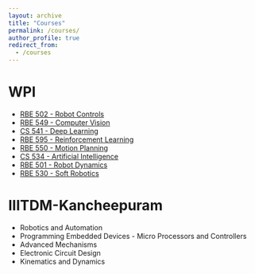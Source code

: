 ```yaml
---
layout: archive
title: "Courses"
permalink: /courses/
author_profile: true
redirect_from:
  - /courses
---
```

WPI
======
* [RBE 502 - Robot Controls](https://www.wpi.edu/academics/calendar-courses/course-descriptions/3911/robotics-engineering#RBE-502)
* [RBE 549 - Computer Vision](https://nitinjsanket.github.io/teaching/rbe549/fall2022.html)
* [CS 541 - Deep Learning](https://wpi-grad.cleancatalog.net/computer-science-data-science/csds-541)
* [RBE 595 - Reinforcement Learning](https://users.wpi.edu/~yli15/courses/DS595Spring22/Schedule.html)
* [RBE 550 - Motion Planning](https://users.wpi.edu/~zli11/rbe550_2017.html)
* [CS 534 - Artificial Intelligence](https://web.cs.wpi.edu/~dcb/courses/CS534/)
* [RBE 501 - Robot Dynamics](http://aimlab.wpi.edu/education/ME501-RBE501_F_2019)
* [RBE 530 - Soft Robotics](https://www.wpi.edu/news/media/expertise/soft-robotics)

IIITDM-Kancheepuram 
======
* Robotics and Automation 
* Programming Embedded Devices - Micro Processors and Controllers
* Advanced Mechanisms
* Electronic Circuit Design 
* Kinematics and Dynamics 
